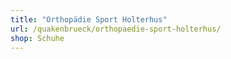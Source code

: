 ```yaml
---
title: "Orthopädie Sport Holterhus"
url: /quakenbrueck/orthopaedie-sport-holterhus/
shop: Schuhe
---
```

